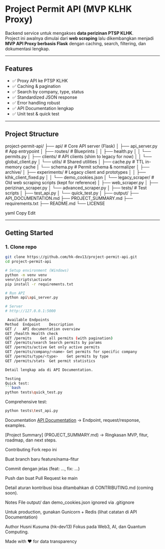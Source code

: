 # Project Permit API (MVP KLHK Proxy)

Backend service untuk mengakses **data perizinan PTSP KLHK**.  
Project ini awalnya dimulai dari **web scraping** lalu dikembangkan menjadi **MVP API Proxy berbasis Flask** dengan caching, search, filtering, dan dokumentasi lengkap.  

---

## Features
- ✅ Proxy API ke PTSP KLHK  
- ✅ Caching & pagination  
- ✅ Search by company, type, status  
- ✅ Standardized JSON response  
- ✅ Error handling robust  
- ✅ API Documentation lengkap  
- ✅ Unit test & quick test  

---

## Project Structure
project-permit-api/
├── api/                         # Core API server (Flask)
│   ├── api_server.py            # App entrypoint
│   ├── routes/                  # Blueprints
│   │   ├── health.py
│   │   └── permits.py
│   ├── clients/                 # API clients (shim to legacy for now)
│   │   └── global_client.py
│   └── utils/                   # Shared utilities
│       ├── cache.py             # TTL in-memory cache
│       └── schema.py            # Permit schema & normalizer
│
├── archive/
│   ├── experiments/             # Legacy client and prototypes
│   │   ├── klhk_client_fixed.py
│   │   └── demo_cookies.json
│   └── legacy_scraper/          # Old web scraping scripts (kept for reference)
│       ├── web_scraper.py
│       ├── perizinan_scraper.py
│       └── advanced_scraper.py
│
├── tests/                       # Test scripts
│   ├── test_api.py
│   └── quick_test.py
│
├── output/
├── API_DOCUMENTATION.md
├── PROJECT_SUMMARY.md
├── requirements.txt
├── README.md
└── LICENSE

yaml
Copy
Edit

---

## Getting Started

### 1. Clone repo
```bash
git clone https://github.com/hk-dev13/project-permit-api.git
cd project-permit-api

# Setup environment (Windows)
python -m venv venv
venv\Scripts\activate
pip install -r requirements.txt

# Run API
python api\api_server.py

# Server
# http://127.0.0.1:5000

 Available Endpoints
Method	Endpoint	Description
GET	/	API documentation overview
GET	/health	Health check
GET	/permits	Get all permits (with pagination)
GET	/permits/search	Search permits by params
GET	/permits/active	Get only active permits
GET	/permits/company/<name>	Get permits for specific company
GET	/permits/type/<type>	Get permits by type
GET	/permits/stats	Get permit statistics

Detail lengkap ada di API Documentation.

Testing
Quick test:
```bash
python tests\quick_test.py
```

Comprehensive test:
```bash
python tests\test_api.py
```

Documentation
[API Documentation](API_DOCUMENTATION.md) → Endpoint, request/response, examples.

[Project Summary] (PROJECT_SUMMARY.md) → Ringkasan MVP, fitur, roadmap, dan next steps.

Contributing
Fork repo ini

Buat branch baru feature/nama-fitur

Commit dengan jelas (feat: ..., fix: ...)

Push dan buat Pull Request ke main

Detail aturan kontribusi bisa ditambahkan di CONTRIBUTING.md (coming soon).

Notes
File output/ dan demo_cookies.json ignored via .gitignore

Untuk production, gunakan Gunicorn + Redis (lihat catatan di API Documentation)

Author
Husni Kusuma (hk-dev13)
Fokus pada Web3, AI, dan Quantum Computing.

Made with ❤️ for data transparency